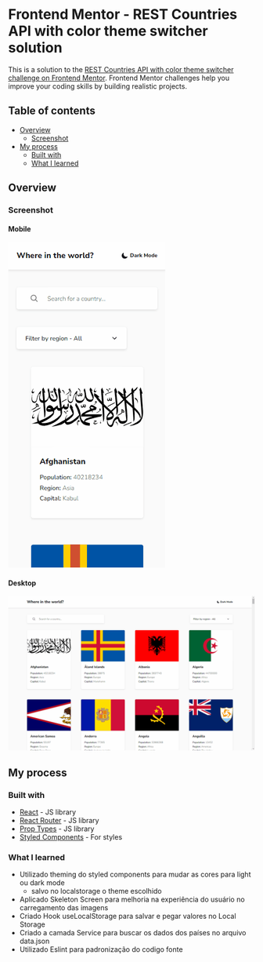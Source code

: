 # Frontend Mentor - REST Countries API with color theme switcher solution

This is a solution to the [REST Countries API with color theme switcher challenge on Frontend Mentor](https://www.frontendmentor.io/challenges/rest-countries-api-with-color-theme-switcher-5cacc469fec04111f7b848ca). Frontend Mentor challenges help you improve your coding skills by building realistic projects. 

## Table of contents

- [Overview](#overview)
  - [Screenshot](#screenshot)
- [My process](#my-process)
  - [Built with](#built-with)
  - [What I learned](#what-i-learned)

## Overview

### Screenshot

#### Mobile
![](./solution/design_mobile.gif)

#### Desktop
![](./solution/design_desktop.gif)

## My process

### Built with

- [React](https://reactjs.org/) - JS library
- [React Router](https://reactrouter.com/en/main) - JS library
- [Prop Types](https://www.npmjs.com/package/prop-types) - JS library
- [Styled Components](https://styled-components.com/) - For styles

### What I learned

- Utilizado theming do styled components para mudar as cores para light ou dark mode
  - salvo no localstorage o theme escolhido
- Aplicado Skeleton Screen para melhoria na experiência do usuário no carregamento das imagens
- Criado Hook useLocalStorage para salvar e pegar valores no Local Storage
- Criado a camada Service para buscar os dados dos países no arquivo data.json
- Utilizado Eslint para padronização do codigo fonte

